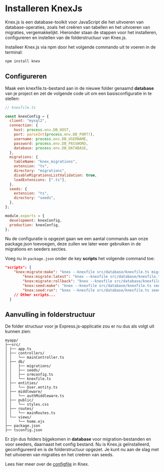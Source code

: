 # Installeren KnexJs

Knex.js is een database-toolkit voor JavaScript die het uitvoeren van database-operaties, zoals het creëren van tabellen en het uitvoeren van migraties, vergemakkelijkt. Hieronder staan de stappen voor het installeren, configureren en instellen van de folderstructuur van Knex.js.

Installeer Knex.js via npm door het volgende commando uit te voeren in de terminal:

```bash
npm install knex
```

## Configureren

Maak een knexfile.ts-bestand aan in de nieuwe folder genaamd **database** van je project en zet de volgende code uit om een basisconfiguratie in te stellen:

```javascript
// knexfile.ts

const knexConfig = {
  client: "mysql2",
  connection: {
    host: process.env.DB_HOST,
    port: parseInt(process.env.DB_PORT!),
    username: process.env.DB_USERNAME,
    password: process.env.DB_PASSWORD,
    database: process.env.DB_DATABASE,
  },
  migrations: {
    tableName: "knex_migrations",
    extension: "ts",
    directory: "migrations",
    disableMigrationsListValidation: true,
    loadExtensions: [".ts"],
  },
  seeds: {
    extension: "ts",
    directory: "seeds",
  },
};

module.exports = {
  development: knexConfig,
  production: knexConfig,
};
```

Nu de configuratie is opgezet gaan we een aantal commands aan onze package.json toevoegen, deze zullen we later weer gebruiken in de migrations en seeders secties.

Voeg nu in `package.json` onder de key **scripts** het volgende command toe:

```json
"scripts": {
    "knex:migrate:make": "knex --knexfile src/database/knexfile.ts migrate:make -x ts",
		"knex:migrate:latest": "knex --knexfile src/database/knexfile.ts migrate:latest",
		"knex:migrate:rollback": "knex --knexfile src/database/knexfile.ts migrate:rollback",
		"knex:seed:make": "knex --knexfile src/database/knexfile.ts seed:make -x ts",
		"knex:seed:run": "knex --knexfile src/database/knexfile.ts seed:run",
    // Other scripts...
  }
```

## Aanvulling in folderstructuur

De folder structuur voor je Express.js-applicatie zou er nu dus als volgt uit kunnen zien:

```
myapp/
├──src/
│ ├── app.ts
│ ├── controllers/
│ │   └── mainController.ts
│ ├── db/
│ │   ├── migrations/
│ │   ├── seeds/
│ │   ├── ormconfig.ts
│ │   └── knexfile.ts
│ ├── entities/
│ │   └── User.entity.ts
│ ├── middleware/
│ │   └── authMiddleware.ts
│ ├── public/
│ │   └── styles.css
│ ├── routes/
│ │   └── mainRoutes.ts
│ └── views/
│     └── home.ejs
├── package.json
├── tsconfig.json
```

Er zijn dus folders bijgekomen in **database** voor migration-bestanden en voor seeders, daarnaast het config bestand.
Nu is Knex.js geïnstalleerd, geconfigureerd en is de folderstructuur opgezet. Je kunt nu aan de slag met het uitvoeren van migraties en het creëren van seeds.

Lees hier meer over de [configfile] in Knex.

[configfile]: https://knexjs.org/guide/migrations.html#migration-api
